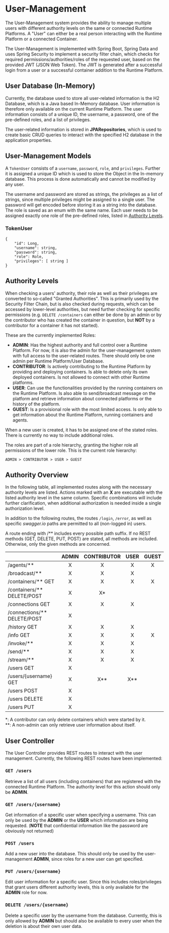 # User-Management

The User-Management system provides the ability to manage multiple users with different authority levels on the same or connected Runtime Platforms. A "User" can either be a real person interacting with the Runtime Platform or a connected Container.

The User-Management is implemented with Spring Boot, Spring Data and uses Spring Security to implement a security filter chain, which checks for required permissions/authorities/roles of the requested user, based on the provided JWT (JSON Web Token). The JWT is generated after a successful login from a user or a successful container addition to the Runtime Platform.

## User Database (In-Memory)

Currently, the database used to store all user-related information is the H2 Database, which is a Java based In-Memory database. User information is therefore only available on the current Runtime Platform. The user information consists of a unique ID, the username, a password, one of the pre-defined roles, and a list of privileges.

The user-related information is stored in **JPARepositories**, which is used to create basic CRUD queries to interact with the specified H2 database in the application properties.

## User-Management Models

A `TokenUser` consists of a `username`, `password`, `role`, and `privileges`. Further it is assigned a unique ID which is used to store the Object in the In-memory database. This process is done automatically and cannot be modified by any user. 

The username and password are stored as strings, the privileges as a list of strings, since multiple privileges might be assigned to a single user. The password will get encoded before storing it as a string into the database. The role is saved as an enum with the same name. Each user needs to be assigned exactly one role of the pre-defined roles, listed in [Authority Levels](#authority-levels).

### TokenUser
```
{
    "id": Long,
    "username": string,
    "password": string,
    "role": Role,
    "privileges": [ string ]
}
```

## Authority Levels

When checking a users' authority, their role as well as their privileges are converted to so-called "Granted Authorities". This is primarily used by the Security Filter Chain, but is also checked during requests, which can be accessed by lower-level authorities, but need further checking for specific permissions (e.g. `DELETE /containers` can either be done by an admin or by the contributor who has created the container in question, but **NOT** by a contributor for a container it has not started).

These are the currently implemented Roles:

- **ADMIN**: Has the highest authority and full control over a Runtime Platform. For now, it is also the admin for the user-management system with full access to the user-related routes. There should only be one admin per Runtime Platform/User Database.
- **CONTRIBUTOR**: Is actively contributing to the Runtime Platform by providing and deploying containers. Is able to delete only its own deployed containers. Is not allowed to connect with other Runtime platforms.
- **USER**: Can use the functionalities provided by the running containers on the Runtime Platform. Is also able to send/broadcast message on the platform and retrieve information about connected platforms or the history of the platform.
- **GUEST**: Is a provisional role with the most limited access. Is only able to get information about the Runtime Platform, running containers and agents.

When a new user is created, it has to be assigned one of the stated roles. There is currently no way to include additional roles.

The roles are part of a role hierarchy, granting the higher role all permissions of the lower role. This is the current role hierarchy:

```
ADMIN > CONTRIBUTOR > USER > GUEST
```

## Authority Overview

In the following table, all implemented routes along with the necessary authority levels are listed. Actions marked with an **X** are executable with the listed authority level in the same column. Specific combinations will include further clarification, when additional authorization is needed inside a single authorization level.

In addition to the following routes, the routes `/login`, `/error`, as well as specific _swagger.io_ paths are permitted to all (non-logged in) users.

A route ending with /** includes every possible path suffix. If no REST methods (GET, DELETE, PUT, POST) are stated, all methods are included. Otherwise, only the given methods are concerned.

|                             | ADMIN | CONTRIBUTOR | USER | GUEST |
|:----------------------------|:-----:|:-----------:|:----:|:-----:|
| /agents/**                  |   X   |      X      |  X   |   X   |
| /broadcast/**               |   X   |      X      |  X   |       |
| /containers/** GET          |   X   |      X      |  X   |   X   |
| /containers/** DELETE/POST  |   X   |     X*      |      |       |
| /connections GET            |   X   |      X      |  X   |       |
| /connections/** DELETE/POST |   X   |             |      |       |
| /history GET                |   X   |      X      |  X   |       |
| /info GET                   |   X   |      X      |  X   |   X   |
| /invoke/**                  |   X   |      X      |  X   |       |
| /send/**                    |   X   |      X      |  X   |       |
| /stream/**                  |   X   |      X      |  X   |       |
| /users GET                  |   X   |             |      |       |
| /users/{username} GET       |   X   |     X**     | X**  |       |
| /users POST                 |   X   |             |      |       |
| /users DELETE               |   X   |             |      |       |
| /users PUT                  |   X   |             |      |       |

*: A contributor can only delete containers which were started by it. \
**: A non-admin can only retrieve user information about itself.

## User Controller

The User Controller provides REST routes to interact with the user management. Currently, the following REST routes have been implemented:

### `GET /users`

Retrieve a list of all users (including containers) that are registered with the connected Runtime Platform. The authority level for this action should only be **ADMIN**.

### `GET /users/{username}`

Get information of a specific user when specifying a username. This can only be used by the **ADMIN** or the **USER** which information are being requested. (**NOTE** that confidential information like the password are obviously not returned)

### `POST /users`

Add a new user into the database. This should only be used by the user-management **ADMIN**, since roles for a new user can get specified.

### `PUT /users/{username}`

Edit user information for a specific user. Since this includes roles/privileges that grant users different authority levels, this is only available for the **ADMIN** role for now.

### `DELETE /users/{username}`

Delete a specific user by the username from the database. Currently, this is only allowed by **ADMIN** but should also be available to every user when the deletion is about their own user data.
